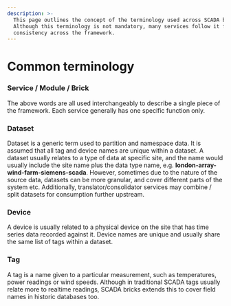```yaml
---
description: >-
  This page outlines the concept of the terminology used across SCADA bricks.
  Although this terminology is not mandatory, many services follow it for
  consistency across the framework.
---
```


# Common terminology

### Service / Module / Brick

The above words are all used interchangeably to describe a single piece of the framework.  Each service generally has one specific function only.

### Dataset

Dataset is a generic term used to partition and namespace data.  It is assumed that all tag and device names are unique within a dataset.  A dataset usually relates to a type of data at specific site, and the name would usually include the site name plus the data type name, e.g. **london-array-wind-farm-siemens-scada**.   However, sometimes due to the nature of the source data, datasets can be more granular, and cover different parts of the system etc.  Additionally, translator/consolidator services may combine / split datasets for consumption further upstream.

### Device

A device is usually related to a physical device on the site that has time series data recorded against it. Device names are unique and usually share the same list of tags within a dataset.

### Tag

A tag is a name given to a particular measurement, such as temperatures, power readings or wind speeds.  Although in traditional SCADA tags usually relate more to realtime readings, SCADA bricks extends this to cover field names in historic databases too.







